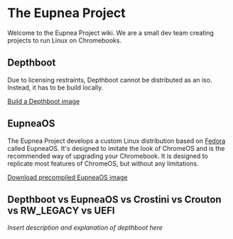 # The Eupnea Project

Welcome to the Eupnea Project wiki. We are a small dev team creating projects to run Linux on Chromebooks.

## Depthboot

Due to licensing restraints, Depthboot cannot be distributed as an iso. Instead, it has to be build locally.

[Build a Depthboot image](/depthboot-pages/requirements.md)

## EupneaOS

The Eupnea Project develops a custom Linux distribution based on [Fedora](https://getfedora.org/) called EupneaOS. It's
designed to imitate the look of ChromeOS and is the recommended way of upgrading your Chromebook. It is designed to
replicate most features of ChromeOS, but without any limitations.

[Download precompiled EupneaOS image](https://eupnea-linux.github.io)

## Depthboot vs EupneaOS vs Crostini vs Crouton vs RW_LEGACY vs UEFI

*Insert description and explanation of depthboot here*
